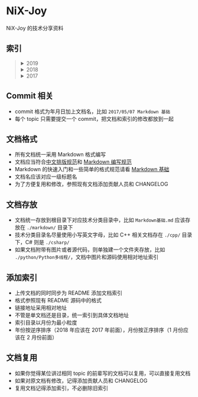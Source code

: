 # NiX-Joy

NiX-Joy 的技术分享资料

## 索引

<blockquote>
<details>
    <summary>2019</summary>
    <blockquote>
      <details>
          <summary>01</summary>
          <blockquote>
              <a href="java/synchronized的升级/synchronized.md">synchronied的升级</a>
          </blockquote>
      </details>
      <details>
          <summary>02</summary>
          <blockquote>
              <a href="Search\Elasticsearch\elasticsearch · 入门.md">elasticsearch入门</a>
          </blockquote>
      </details> 
      <details>
          <summary>03</summary>
          <blockquote>
              <a href="java/布隆过滤器/布隆过滤器.md">布隆过滤器</a>
          </blockquote>
          <blockquote>
              <a href="database/数据库索引/index.md">数据库索引</a>
          </blockquote>
      </details>
      <details>
          <summary>04</summary>
          <blockquote>
              <a href="data-structure\查找树\查找树.md">查找树</a>
          </blockquote>
      </details>
      <details>
          <summary>06</summary>
          <blockquote>
              <a href="distribution/zookeeper实现分布式锁/zookeeper实现分布式锁.md">zookeeper实现分布式锁</a>
          </blockquote>
      </details>
    </blockquote>
</details>
<details>
    <summary>2018</summary>
    <blockquote>
        <details>
            <summary>05</summary>
            <blockquote>
                <a href="java/java内存解析/Java内存解析.md">java 内存解析</a>
            </blockquote>
        </details> 
        <details>
            <summary>06</summary>
            <blockquote>
                <a href="data-structure/平衡树--红黑树.md">红黑树的插入</a>
            </blockquote>
            <blockquote>
                <a href="java/并发">Java 并发</a>
            </blockquote>
        </details>
        <details>
            <summary>09</summary>
            <blockquote>
                <a href="GA/贝叶斯思维/贝叶斯入门.md">贝叶斯入门</a>
            </blockquote>
            <blockquote>
                <a href="android/异步消息处理机制与android服务/异步消息处理机制与Android服务.md">异步消息处理机制与Android服务</a>
            </blockquote>
            <blockquote>
                <a href="java/web请求过程/深入web请求过程.md">深入web请求过程</a>
            </blockquote>
            <blockquote>
                <a href="network/HTTP&HTTPS/HTTP&HTTPS.md">HTTP&HTTPS</a>
            </blockquote>
        </details>
        <details>
            <summary>10</summary>
            <blockquote>
                <a href="java/NIO入门/NIO 概述.md">NIO 概述</a>
            </blockquote>
            <blockquote>
                <a href="java/servlet重定向问题/Servlet重定向问题.md">Servlet重定向问题</a>
            </blockquote>
            <blockquote>
                <a href="GA/贝叶斯网络与神经网络/BayesNetwork.md">贝叶斯网络</a>
            </blockquote>
            <blockquote>
                <a href="GA/knapsackProblem/KnapsackProblem.md">背包问题</a>
            </blockquote>
		      	<blockquote>
                <a href="java/GC/GCmd.md">GC垃圾回收器</a>
            </blockquote>
            <blockquote>
                <a href="Linux/Linux间进程通信/Linux间进程通信.md">Linux间进程通信</a>
            </blockquote>
            <blockquote>
                <a href="js/JS预编译过程.md">JS预编译过程</a>
            </blockquote>
        </details>
        <details>
            <summary>11</summary> 
            <blockquote>
                <a href="algorithm\KMP\KMP.md">kmp</a>
            </blockquote>
            <blockquote>
                <a href="GA\遗传算法\GeneticAlgorithms.md">遗传算法</a>
            </blockquote>
			      <blockquote>
                <a href="GA\分支界限法\分支界限法.md">分支界限法</a>
            </blockquote>
        </details>
        <details>
            <summary>12</summary>
            <blockquote>
                <a href="java/java2ee/JAVAEE_NORM.md">javaee规范</a>
            </blockquote>
            <blockquote>
                <a href="java/spring/SPRING_IOC.md">springIOC</a>
            </blockquote>
            <blockquote>
                <a href="java/并发/浅析volitile.md">浅析volatile</a>
            </blockquote>
            <blockquote>
                <a href="js/JS数组(改变原数组的方法).md">JS数组(改变原数组的方法)</a>
            </blockquote>
            <blockquote>
                <a href="network/UDP_TCP/UDP_TCP.md">UDP_TCP</a>
            </blockquote>
			      <blockquote>
                <a href="java/类加载与双亲委派模式/Java类加载与双亲委派模式.md">Java类加载与双亲委派模式</a>
            </blockquote>
        </details>
	</blockquote>
</details>
  
<details>
  <summary>2017</summary>
  <blockquote>
      <details>
          <summary>05</summary>
          <blockquote>
              <a href="markdown/Markdown基础.md">Markdown 基础</a>
          </blockquote>
      </details>
  </blockquote>
</details>
</blockquote>

## Commit 相关

* commit 格式为年月日加上文档名，比如 `2017/05/07 Markdown 基础`
* 每个 topic 只需要提交一个 commit，把文档和索引的修改都放到一起 

## 文档格式

* 所有文档统一采用 Markdown 格式编写
* 文档应当符合[中文排版规范](https://github.com/sparanoid/chinese-copywriting-guidelines)和 [Markdown 编写规范](https://github.com/DavidAnson/markdownlint/blob/master/doc/Rules.md)
* Markdown 的快速入门和一些简单的格式规范请看 [Markdown 基础](markdown/Markdown基础.md)
* 文档名应该对应一级标题名
* 为了方便复用和修改，参照现有文档添加贡献人员和 CHANGELOG

## 文档存放

* 文档统一存放到根目录下对应技术分类目录中，比如 `Markdown基础.md` 应该存放在 `./markdown/` 目录下
* 技术分类目录名尽量使用小写英文字母，比如 C++ 相关文档存在 `./cpp/` 目录下，C# 则是 `./csharp/`
* 如果文档附带有图片或者源代码，则单独建一个文件夹存放，比如 `./python/Python多线程/`，文档中图片和源码使用相对地址索引

## 添加索引

* 上传文档的同时同步为 README 添加文档索引
* 格式参照现有 README 源码中的格式
* 链接地址采用相对地址
* 不管是单文档还是目录，统一索引到具体文档地址
* 索引目录以月份为最小粒度
* 年份按逆序排序（2018 年应该在 2017 年前面），月份按正序排序（1 月份应该在 2 月份前面）

## 文档复用

* 如果你觉得某位讲过相同 topic 的前辈写的文档可以复用，可以直接复用文档
* 如果对原文档有修改，记得添加贡献人员和 CHANGELOG
* 复用文档记得添加索引，不必删除旧索引

